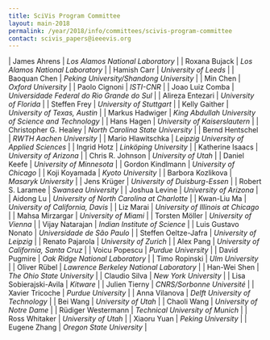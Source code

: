 ```yaml
---
title: SciVis Program Committee
layout: main-2018
permalink: /year/2018/info/committees/scivis-program-committee
contact: scivis_papers@ieeevis.org
---
```


| James Ahrens | *Los Alamos National Laboratory* |
| Roxana Bujack | *Los Alamos National Laboratory* |
| Hamish Carr | *University of Leeds* |
| Baoquan Chen | *Peking University/Shandong University* |
| Min Chen | *Oxford University* |
| Paolo Cignoni | *ISTI-CNR* |
| Joao Luiz Comba | *Universidade Federal do Rio Grande do Sul* |
| Alireza Entezari | *University of Florida* |
| Steffen Frey | *University of Stuttgart* |
| Kelly Gaither | *University of Texas, Austin* |
| Markus Hadwiger | *King Abdullah University of Science and Technology* |
| Hans Hagen | *University of Kaiserslautern* |
| Christopher G. Healey | *North Carolina State University* |
| Bernd Hentschel | *RWTH Aachen University* |
| Mario Hlawitschka | *Leipzig University of Applied Sciences* |
| Ingrid Hotz | *Linköping University* |
| Katherine Isaacs | *University of Arizona* |
| Chris R. Johnson | *University of Utah* |
| Daniel Keefe | *University of Minnesota* |
| Gordon Kindlmann | *University of Chicago* |
| Koji Koyamada | *Kyoto University* |
| Barbora Kozlikova | *Masaryk University* |
| Jens Krüger | *University of Duisburg-Essen* |
| Robert S. Laramee | *Swansea University* |
| Joshua Levine | *University of Arizona* |
| Aidong Lu | *University of North Carolina at Charlotte* |
| Kwan-Liu Ma | *University of California, Davis* |
| Liz Marai | *University of Illinois at Chicago* |
| Mahsa Mirzargar | *University of Miami* |
| Torsten Möller | *University of Vienna* |
| Vijay Natarajan | *Indian Institute of Science* |
| Luis Gustavo Nonato | *Universidade de São Paulo* |
| Steffen Oeltze-Jafra | *University of Leipzig* |
| Renato Pajarola | *University of Zurich* |
| Alex Pang | *University of California, Santa Cruz* |
| Voicu Popescu | *Purdue University* |
| David Pugmire | *Oak Ridge National Laboratory* |
| Timo Ropinski | *Ulm University* |
| Oliver Rübel | *Lawrence Berkeley National Laboratory* |
| Han-Wei Shen | *The Ohio State University* |
| Claudio Silva | *New York University* |
| Lisa Sobierajski-Avila | *Kitware* |
| Julien Tierny | *CNRS/Sorbonne Université* |
| Xavier Tricoche | *Purdue University* |
| Anna Vilanova | *Delft University of Technology* |
| Bei Wang | *University of Utah* |
| Chaoli Wang | *University of Notre Dame* |
| Rüdiger Westermann | *Technical University of Munich* |
| Ross Whitaker | *University of Utah* |
| Xiaoru Yuan | *Peking University* |
| Eugene Zhang | *Oregon State University* |

